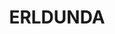 ---
lastmod: '2025-04-06T06:05:19+00:00'
latitude: -21.949513
layout: suburb
longitude: 131.298809
postcode: 0872
state: NT
title: ERLDUNDA
url: /nt/erldunda/
---